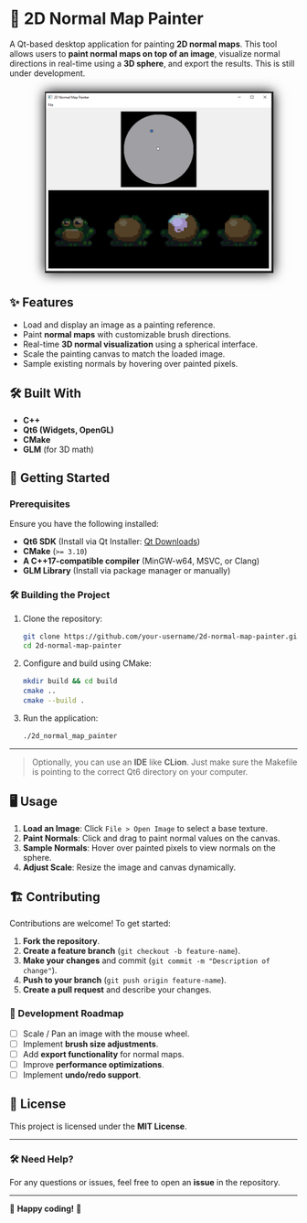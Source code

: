# 🎨 2D Normal Map Painter

A Qt-based desktop application for painting **2D normal maps**. This tool allows users to **paint normal maps on top of an image**, visualize normal directions in real-time using a **3D sphere**, and export the results. This is still under development.

<div style="width: 100%; justify-content: center; display: flex; padding: 10px">
   <img src="screenshots/preview-screen.png" alt="preview" width="400" style="align-self: center; box-shadow: 0 0 20px black"/>
</div>

## ✨ Features
- Load and display an image as a painting reference.
- Paint **normal maps** with customizable brush directions.
- Real-time **3D normal visualization** using a spherical interface.
- Scale the painting canvas to match the loaded image.
- Sample existing normals by hovering over painted pixels.

## 🛠️ Built With
- **C++**
- **Qt6 (Widgets, OpenGL)**
- **CMake**
- **GLM** (for 3D math)

## 🚀 Getting Started

### Prerequisites
Ensure you have the following installed:
- **Qt6 SDK** (Install via Qt Installer: [Qt Downloads](https://www.qt.io/download))
- **CMake** (`>= 3.10`)
- **A C++17-compatible compiler** (MinGW-w64, MSVC, or Clang)
- **GLM Library** (Install via package manager or manually)

### 🛠️ Building the Project
1. Clone the repository:
   ```bash
   git clone https://github.com/your-username/2d-normal-map-painter.git
   cd 2d-normal-map-painter
   ```
2. Configure and build using CMake:
   ```bash
   mkdir build && cd build
   cmake ..
   cmake --build .
   ```
3. Run the application:
   ```bash
   ./2d_normal_map_painter
   ```
----
> Optionally, you can use an **IDE** like **CLion**. Just make sure the Makefile is pointing to the correct Qt6 directory on your computer.

## 🖥️ Usage
1. **Load an Image**: Click `File > Open Image` to select a base texture.
2. **Paint Normals**: Click and drag to paint normal values on the canvas.
3. **Sample Normals**: Hover over painted pixels to view normals on the sphere.
4. **Adjust Scale**: Resize the image and canvas dynamically.

## 🏗️ Contributing
Contributions are welcome! To get started:
1. **Fork the repository**.
2. **Create a feature branch** (`git checkout -b feature-name`).
3. **Make your changes** and commit (`git commit -m "Description of change"`).
4. **Push to your branch** (`git push origin feature-name`).
5. **Create a pull request** and describe your changes.

### 🔧 Development Roadmap
- [ ] Scale / Pan an image with the mouse wheel.
- [ ] Implement **brush size adjustments**.
- [ ] Add **export functionality** for normal maps.
- [ ] Improve **performance optimizations**.
- [ ] Implement **undo/redo support**.

## 📝 License
This project is licensed under the **MIT License**.

---

### 🛠️ Need Help?
For any questions or issues, feel free to open an **issue** in the repository.

---

🔗 **Happy coding!** 🚀
